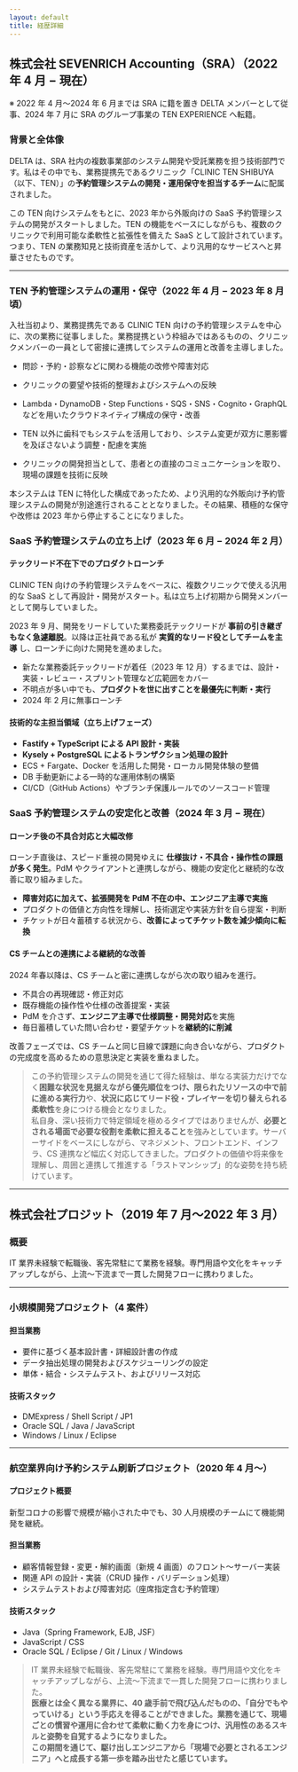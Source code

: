 ```yaml
---
layout: default
title: 経歴詳細
---
```


## 株式会社 SEVENRICH Accounting（SRA）（2022 年 4 月 − 現在）

※ 2022 年 4 月〜2024 年 6 月までは SRA に籍を置き DELTA メンバーとして従事、2024 年 7 月に SRA のグループ事業の TEN EXPERIENCE へ転籍。

### 背景と全体像

DELTA は、SRA 社内の複数事業部のシステム開発や受託業務を担う技術部門です。私はその中でも、業務提携先であるクリニック「CLINIC TEN SHIBUYA（以下、TEN）」の**予約管理システムの開発・運用保守を担当するチーム**に配属されました。

この TEN 向けシステムをもとに、2023 年から外販向けの SaaS 予約管理システムの開発がスタートしました。TEN の機能をベースにしながらも、複数のクリニックで利用可能な柔軟性と拡張性を備えた SaaS として設計されています。つまり、TEN の業務知見と技術資産を活かして、より汎用的なサービスへと昇華させたものです。

---

### TEN 予約管理システムの運用・保守（2022 年 4 月 − 2023 年 8 月頃）

入社当初より、業務提携先である CLINIC TEN 向けの予約管理システムを中心に、次の業務に従事しました。業務提携という枠組みではあるものの、クリニックメンバーの一員として密接に連携してシステムの運用と改善を主導しました。

- 問診・予約・診察などに関わる機能の改修や障害対応

- クリニックの要望や技術的整理およびシステムへの反映

- Lambda・DynamoDB・Step Functions・SQS・SNS・Cognito・GraphQL などを用いたクラウドネイティブ構成の保守・改善

- TEN 以外に歯科でもシステムを活用しており、システム変更が双方に悪影響を及ぼさないよう調整・配慮を実施

- クリニックの開発担当として、患者との直接のコミュニケーションを取り、現場の課題を技術に反映

本システムは TEN に特化した構成であったため、より汎用的な外販向け予約管理システムの開発が別途進行されることとなりました。その結果、積極的な保守や改修は 2023 年から停止することになりました。

### SaaS 予約管理システムの立ち上げ（2023 年 6 月 − 2024 年 2 月）

#### テックリード不在下でのプロダクトローンチ

CLINIC TEN 向けの予約管理システムをベースに、複数クリニックで使える汎用的な SaaS として再設計・開発がスタート。私は立ち上げ初期から開発メンバーとして関与していました。

2023 年 9 月、開発をリードしていた業務委託テックリードが **事前の引き継ぎもなく急遽離脱**。以降は正社員である私が **実質的なリード役としてチームを主導** し、ローンチに向けた開発を進めました。

- 新たな業務委託テックリードが着任（2023 年 12 月）するまでは、設計・実装・レビュー・スプリント管理など広範囲をカバー
- 不明点が多い中でも、**プロダクトを世に出すことを最優先に判断・実行**
- 2024 年 2 月に無事ローンチ

#### 技術的な主担当領域（立ち上げフェーズ）

- **Fastify + TypeScript による API 設計・実装**
- **Kysely + PostgreSQL によるトランザクション処理の設計**
- ECS + Fargate、Docker を活用した開発・ローカル開発体験の整備
- DB 手動更新による一時的な運用体制の構築
- CI/CD（GitHub Actions）やブランチ保護ルールでのソースコード管理

### SaaS 予約管理システムの安定化と改善（2024 年 3 月 − 現在）

#### ローンチ後の不具合対応と大幅改修

ローンチ直後は、スピード重視の開発ゆえに **仕様抜け・不具合・操作性の課題が多く発生**。PdM やクライアントと連携しながら、機能の安定化と継続的な改善に取り組みました。

- **障害対応に加えて、拡張開発を PdM 不在の中、エンジニア主導で実施**
- プロダクトの価値と方向性を理解し、技術選定や実装方針を自ら提案・判断
- チケットが日々蓄積する状況から、**改善によってチケット数を減少傾向に転換**

#### CS チームとの連携による継続的な改善

2024 年春以降は、CS チームと密に連携しながら次の取り組みを進行。

- 不具合の再現確認・修正対応
- 既存機能の操作性や仕様の改善提案・実装
- PdM を介さず、**エンジニア主導で仕様調整・開発対応**を実施
- 毎日蓄積していた問い合わせ・要望チケットを**継続的に削減**

改善フェーズでは、CS チームと同じ目線で課題に向き合いながら、プロダクトの完成度を高めるための意思決定と実装を重ねました。

> この予約管理システムの開発を通じて得た経験は、単なる実装力だけでなく**困難な状況を見据えながら優先順位をつけ、限られたリソースの中で前に進める実行力**や、**状況に応じてリード役・プレイヤーを切り替えられる柔軟性**を身につける機会となりました。  
> 私自身、深い技術力で特定領域を極めるタイプではありませんが、**必要とされる場面で必要な役割を柔軟に担えること**を強みとしています。サーバーサイドをベースにしながら、マネジメント、フロントエンド、インフラ、CS 連携など幅広く対応してきました。プロダクトの価値や将来像を理解し、周囲と連携して推進する「ラストマンシップ」的な姿勢を持ち続けています。

---

## 株式会社プロジット（2019 年 7 月〜2022 年 3 月）

### 概要

IT 業界未経験で転職後、客先常駐にて業務を経験。専門用語や文化をキャッチアップしながら、上流〜下流まで一貫した開発フローに携わりました。

---

### 小規模開発プロジェクト（4 案件）

#### 担当業務

- 要件に基づく基本設計書・詳細設計書の作成
- データ抽出処理の開発およびスケジューリングの設定
- 単体・結合・システムテスト、およびリリース対応

#### 技術スタック

- DMExpress / Shell Script / JP1
- Oracle SQL / Java / JavaScript
- Windows / Linux / Eclipse

---

### 航空業界向け予約システム刷新プロジェクト（2020 年 4 月〜）

#### プロジェクト概要

新型コロナの影響で規模が縮小された中でも、30 人月規模のチームにて機能開発を継続。

#### 担当業務

- 顧客情報登録・変更・解約画面（新規 4 画面）のフロント〜サーバー実装
- 関連 API の設計・実装（CRUD 操作・バリデーション処理）
- システムテストおよび障害対応（座席指定含む予約管理）

#### 技術スタック

- Java（Spring Framework, EJB, JSF）
- JavaScript / CSS
- Oracle SQL / Eclipse / Git / Linux / Windows

> IT 業界未経験で転職後、客先常駐にて業務を経験。専門用語や文化をキャッチアップしながら、上流〜下流まで一貫した開発フローに携わりました。  
> **医療とは全く異なる業界に、40 歳手前で飛び込んだものの、「自分でもやっていける」という手応えを得ることができました。業務を通じて、現場ごとの慣習や運用に合わせて柔軟に動く力を身につけ、汎用性のあるスキルと姿勢を自覚するようになりました。**  
> **この期間を通じて、駆け出しエンジニアから「現場で必要とされるエンジニア」へと成長する第一歩を踏み出せたと感じています。**
